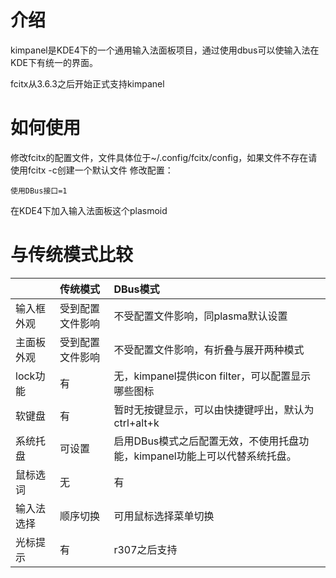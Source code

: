 # 介绍 #
kimpanel是KDE4下的一个通用输入法面板项目，通过使用dbus可以使输入法在KDE下有统一的界面。

fcitx从3.6.3之后开始正式支持kimpanel

# 如何使用 #
修改fcitx的配置文件，文件具体位于~/.config/fcitx/config，如果文件不存在请使用fcitx -c创建一个默认文件
修改配置：
```
使用DBus接口=1
```

在KDE4下加入输入法面板这个plasmoid

# 与传统模式比较 #
|       | 传统模式 | DBus模式 |
|:------|:-----|:-------|
| 输入框外观 | 受到配置文件影响 | 不受配置文件影响，同plasma默认设置 |
| 主面板外观 | 受到配置文件影响 | 不受配置文件影响，有折叠与展开两种模式 |
| lock功能 | 有    | 无，kimpanel提供icon filter，可以配置显示哪些图标 |
| 软键盘   | 有    | 暂时无按键显示，可以由快捷键呼出，默认为ctrl+alt+k |
| 系统托盘  | 可设置  | 启用DBus模式之后配置无效，不使用托盘功能，kimpanel功能上可以代替系统托盘。 |
| 鼠标选词  | 无    | 有      |
| 输入法选择 | 顺序切换 | 可用鼠标选择菜单切换 |
| 光标提示  | 有    | r307之后支持 |